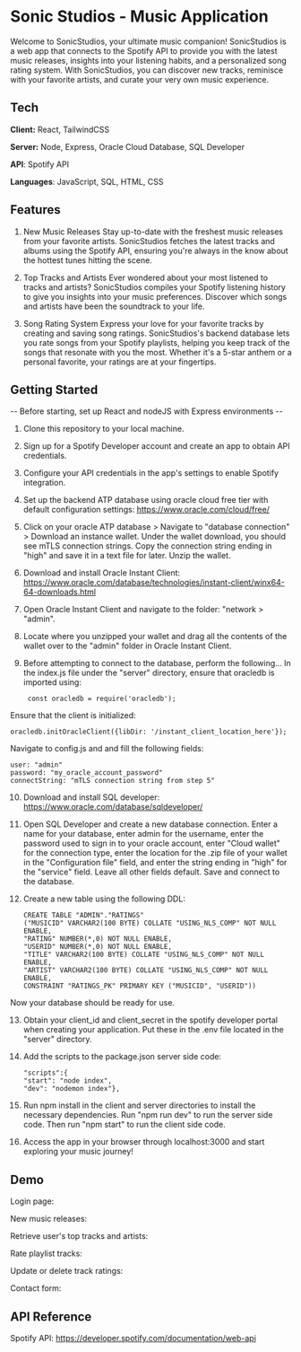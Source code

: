 
# Sonic Studios - Music Application

Welcome to SonicStudios, your ultimate music companion! SonicStudios is a web app that connects to the Spotify API to provide you with the latest music releases, insights into your listening habits, and a personalized song rating system. With SonicStudios, you can discover new tracks, reminisce with your favorite artists, and curate your very own music experience.


## Tech

**Client:** React, TailwindCSS

**Server:** Node, Express, Oracle Cloud Database, SQL Developer

**API**: Spotify API 

**Languages**: JavaScript, SQL, HTML, CSS


## Features

1. New Music Releases
Stay up-to-date with the freshest music releases from your favorite artists. SonicStudios fetches the latest tracks and albums using the Spotify API, ensuring you're always in the know about the hottest tunes hitting the scene.

2. Top Tracks and Artists
Ever wondered about your most listened to tracks and artists? SonicStudios compiles your Spotify listening history to give you insights into your music preferences. Discover which songs and artists have been the soundtrack to your life.

3. Song Rating System
Express your love for your favorite tracks by creating and saving song ratings. SonicStudios's backend database lets you rate songs from your Spotify playlists, helping you keep track of the songs that resonate with you the most. Whether it's a 5-star anthem or a personal favorite, your ratings are at your fingertips.

## Getting Started
-- Before starting, set up React and nodeJS with Express environments -- 

1. Clone this repository to your local machine.

2. Sign up for a Spotify Developer account and create an app to obtain API credentials.

3. Configure your API credentials in the app's settings to enable Spotify integration.

4. Set up the backend ATP database using oracle cloud free tier with default configuration settings: https://www.oracle.com/cloud/free/

5. Click on your oracle ATP database > Navigate to "database connection" > Download an instance wallet. Under the wallet download, you should see mTLS connection strings. Copy the connection string ending in "high" and save it in a text file for later. Unzip the wallet. 

6. Download and install Oracle Instant Client: https://www.oracle.com/database/technologies/instant-client/winx64-64-downloads.html

7. Open Oracle Instant Client and navigate to the folder: "network > "admin". 

8. Locate where you unzipped your wallet and drag all the contents of the wallet over to the "admin" folder in Oracle Instant Client. 

9. Before attempting to connect to the database, perform the following... In the index.js file under the "server" directory, ensure that oracledb is imported using:
    
        const oracledb = require('oracledb');

Ensure that the client is initialized:

    oracledb.initOracleClient({libDir: '/instant_client_location_here'});

Navigate to config.js and and fill the following fields:

    user: "admin"
    password: "my_oracle_account_password"
    connectString: "mTLS connection string from step 5"

10. Download and install SQL developer: https://www.oracle.com/database/sqldeveloper/

11. Open SQL Developer and create a new database connection. Enter a name for your database, enter admin for the username, enter the password used to sign in to your oracle account, enter "Cloud wallet" for the connection type, enter the location for the .zip file of your wallet in the "Configuration file" field, and enter the string ending in "high" for the "service" field. Leave all other fields default. Save and connect to the database. 

12. Create a new table using the following DDL: 

        CREATE TABLE "ADMIN"."RATINGS" 
        ("MUSICID" VARCHAR2(100 BYTE) COLLATE "USING_NLS_COMP" NOT NULL ENABLE, 
	    "RATING" NUMBER(*,0) NOT NULL ENABLE, 
	    "USERID" NUMBER(*,0) NOT NULL ENABLE, 
	    "TITLE" VARCHAR2(100 BYTE) COLLATE "USING_NLS_COMP" NOT NULL ENABLE, 
	    "ARTIST" VARCHAR2(100 BYTE) COLLATE "USING_NLS_COMP" NOT NULL ENABLE, 
	    CONSTRAINT "RATINGS_PK" PRIMARY KEY ("MUSICID", "USERID"))

Now your database should be ready for use. 

13. Obtain your client_id and client_secret in the spotify developer portal when creating your application. Put these in the .env file located in the "server" directory.

14. Add the scripts to the package.json server side code:       

        "scripts":{
        "start": "node index",
        "dev": "nodemon index"},

15. Run npm install in the client and server directories to install the necessary dependencies. Run "npm run dev" to run the server side code. Then run "npm start" to run the client side code.

16. Access the app in your browser through localhost:3000 and start exploring your music journey!

## Demo

Login page:

New music releases:

Retrieve user's top tracks and artists:

Rate playlist tracks:

Update or delete track ratings:

Contact form:


## API Reference

Spotify API:
https://developer.spotify.com/documentation/web-api